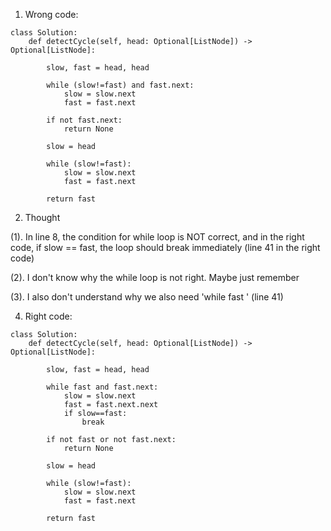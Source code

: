1. Wrong code:

```
class Solution:
    def detectCycle(self, head: Optional[ListNode]) -> Optional[ListNode]:
        
        slow, fast = head, head
        
        while (slow!=fast) and fast.next:
            slow = slow.next
            fast = fast.next
            
        if not fast.next:
            return None
        
        slow = head
        
        while (slow!=fast):
            slow = slow.next
            fast = fast.next
            
        return fast
```

2. Thought

(1). In line 8, the condition for while loop is NOT correct, and in the right code, if slow == fast, the loop should break immediately 
 (line 41 in the right code)
 
(2). I don't know why the while loop is not right. Maybe just remember

(3). I also don't understand why we also need 'while fast ' (line 41)

4. Right code:
```
class Solution:
    def detectCycle(self, head: Optional[ListNode]) -> Optional[ListNode]:
        
        slow, fast = head, head
        
        while fast and fast.next:
            slow = slow.next
            fast = fast.next.next
            if slow==fast:
                break
            
        if not fast or not fast.next:
            return None
        
        slow = head
        
        while (slow!=fast):
            slow = slow.next
            fast = fast.next
            
        return fast
  ```      
